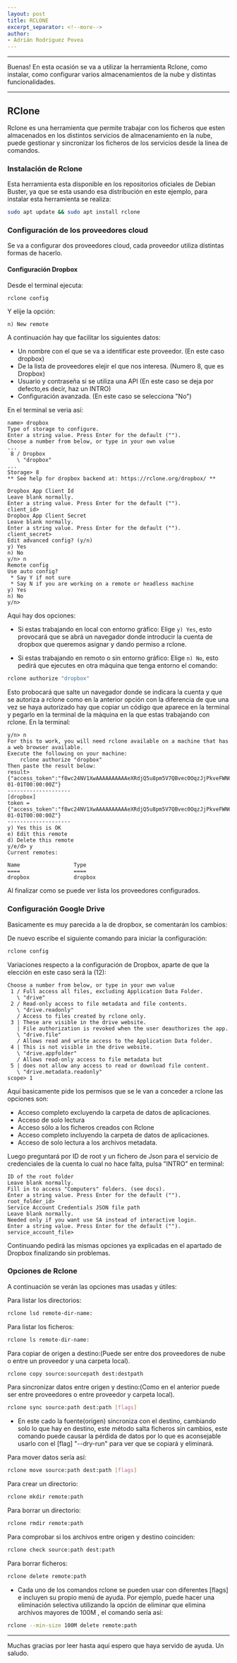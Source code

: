 ```yaml
---
layout: post
title: RCLONE
excerpt_separator: <!--more-->
author:
- Adrián Rodríguez Povea
---
```


***

Buenas! En esta ocasión se va a utilizar la herramienta Rclone, como instalar, como configurar varios almacenamientos de la nube y distintas funcionalidades.

***

<!--more-->

## RClone

Rclone es una herramienta que permite trabajar con los ficheros que esten almacenados en los distintos servicios de almacenamiento en la nube, puede gestionar y sincronizar los ficheros de los servicios desde la linea de comandos.

### Instalación de Rclone

Esta herramienta esta disponible en los repositorios oficiales de Debian Buster, ya que se esta usando esa distribución en este ejemplo, para instalar esta herramienta se realiza:

```bash
sudo apt update && sudo apt install rclone
```
### Configuración de los proveedores cloud

Se va a configurar dos proveedores cloud, cada proveedor utiliza distintas formas de hacerlo.

#### Configuración Dropbox

Desde el terminal ejecuta:

```bash
rclone config
```

Y elije la opción:

```
n) New remote
```

A continuación hay que facilitar los siguientes datos:

* Un nombre con el que se va a identificar este proveedor. (En este caso dropbox)
* De la lista de proveedores elejir el que nos interesa. (Numero 8, que es Dropbox)
* Usuario y contraseña si se utiliza una API (En este caso se deja por defecto,es decir, haz un INTRO)
* Configuración avanzada. (En este caso se selecciona "No")

En el terminal se veria así:

```
name> dropbox
Type of storage to configure.
Enter a string value. Press Enter for the default ("").
Choose a number from below, or type in your own value
...
 8 / Dropbox
   \ "dropbox"
...
Storage> 8
** See help for dropbox backend at: https://rclone.org/dropbox/ **

Dropbox App Client Id
Leave blank normally.
Enter a string value. Press Enter for the default ("").
client_id> 
Dropbox App Client Secret
Leave blank normally.
Enter a string value. Press Enter for the default ("").
client_secret> 
Edit advanced config? (y/n)
y) Yes
n) No
y/n> n
Remote config
Use auto config?
 * Say Y if not sure
 * Say N if you are working on a remote or headless machine
y) Yes
n) No
y/n> 
```

Aqui hay dos opciones:

* Si estas trabajando en local con entorno gráfico: Elige `y) Yes`, esto provocará que se abrá un navegador donde introducir la cuenta de dropbox que queremos asignar y dando permiso a rclone.

* Si estas trabajando en remoto o sin entorno gráfico: Elige `n) No`, esto pedirá que ejecutes en otra máquina que tenga entorno el comando:
```bash
rclone authorize "dropbox"
```
Esto probocará que salte un navegador donde se indicara la cuenta y que se autoriza a rclone como en la anterior opción con la diferencia de que una vez se haya autorizado hay que copiar un código que aparece en la terminal y pegarlo en la terminal de la máquina en la que estas trabajando con rclone. En la terminal:

```
y/n> n
For this to work, you will need rclone available on a machine that has a web browser available.
Execute the following on your machine:
	rclone authorize "dropbox"
Then paste the result below:
result> {"access_token":"f8wc24NV1XwAAAAAAAAAAeXRdjQ5u8pm5V7QBvec0OqzJjPkveFWN6UTGR8PDugG","token_type":"bearer","expiry":"0001-01-01T00:00:00Z"}
--------------------
[dropbox]
token = {"access_token":"f8wc24NV1XwAAAAAAAAAAeXRdjQ5u8pm5V7QBvec0OqzJjPkveFWN6UTGR8PDugG","token_type":"bearer","expiry":"0001-01-01T00:00:00Z"}
--------------------
y) Yes this is OK
e) Edit this remote
d) Delete this remote
y/e/d> y
Current remotes:

Name                 Type
====                 ====
dropbox              dropbox
```

Al finalizar como se puede ver lista los proveedores configurados.

### Configuración Google Drive

Basicamente es muy parecida a la de dropbox, se comentarán los cambios:

De nuevo escribe el siguiente comando para iniciar la configuración:

```bash
rclone config
```
Variaciones respecto a la configuración de Dropbox, aparte de que la elección en este caso será la (12):

```
Choose a number from below, or type in your own value
 1 / Full access all files, excluding Application Data Folder.
   \ "drive"
 2 / Read-only access to file metadata and file contents.
   \ "drive.readonly"
   / Access to files created by rclone only.
 3 | These are visible in the drive website.
   | File authorization is revoked when the user deauthorizes the app.
   \ "drive.file"
   / Allows read and write access to the Application Data folder.
 4 | This is not visible in the drive website.
   \ "drive.appfolder"
   / Allows read-only access to file metadata but
 5 | does not allow any access to read or download file content.
   \ "drive.metadata.readonly"
scope> 1
```
Aquí basicamente pide los permisos que se le van a conceder a rclone las opciones son:

* Acceso completo excluyendo la carpeta de datos de aplicaciones.
* Acceso de solo lectura
* Acceso sólo a los ficheros creados con Rclone
* Acceso completo incluyendo la carpeta de datos de aplicaciones.
* Acceso de solo lectura a los archivos metadata.

Luego preguntará por ID de root y un fichero de Json para el servicio de credenciales de la cuenta lo cual no hace falta, pulsa "INTRO" en terminal:

```
ID of the root folder
Leave blank normally.
Fill in to access "Computers" folders. (see docs).
Enter a string value. Press Enter for the default ("").
root_folder_id> 
Service Account Credentials JSON file path 
Leave blank normally.
Needed only if you want use SA instead of interactive login.
Enter a string value. Press Enter for the default ("").
service_account_file> 
```

Continuando pedirá las mismas opciones ya explicadas en el apartado de Dropbox finalizando sin problemas.

### Opciones de Rclone

A continuación se verán las opciones mas usadas y útiles:

Para listar los directorios:

```bash
rclone lsd remote-dir-name:
```

Para listar los ficheros:

```bash
rclone ls remote-dir-name:
```

Para copiar de origen a destino:(Puede ser entre dos proveedores de nube o entre un proveedor y una carpeta local).

```bash
rclone copy source:sourcepath dest:destpath
```

Para sincronizar datos entre origen y destino:(Como en el anterior puede ser entre proveedores o entre proveedor y carpeta local).

```bash
rclone sync source:path dest:path [flags]
```

* En este cado la fuente(origen) sincroniza con el destino, cambiando solo lo que hay en destino, este método salta ficheros sin cambios, este comando puede causar la pérdida de datos por lo que es aconsejable usarlo con el [flag] "--dry-run" para ver que se copiará y eliminará.

Para mover datos sería así:

```bash
rclone move source:path dest:path [flags]
```

Para crear un directorio:

```bash
rclone mkdir remote:path
```

Para borrar un directorio:

```bash
rclone rmdir remote:path
```

Para comprobar si los archivos entre origen y destino coinciden:

```bash
rclone check source:path dest:path
```

Para borrar ficheros:

```bash
rclone delete remote:path
```
* Cada uno de los comandos rclone se pueden usar con diferentes [flags] e incluyen su propio menú de ayuda. Por ejemplo, puede hacer una eliminación selectiva utilizando la opción de eliminar que elimina archivos mayores de 100M , el comando sería así:

```bash
rclone --min-size 100M delete remote:path
```



***


    
Muchas gracias por leer hasta aquí espero que haya servido de ayuda. Un saludo.
